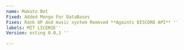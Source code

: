 ```yaml
---
name: Makoto Bot
Fixed: Added Mongo For DataBases
Fixes: Rank UP And music system Removed **Againts DISCORD API** ''
labels: MIT LICENSE''
Version: esting 0.0,1 ''

---
```


